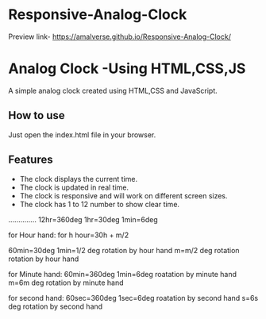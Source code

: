 # Responsive-Analog-Clock
Preview link- https://amalverse.github.io/Responsive-Analog-Clock/
# Analog Clock -Using HTML,CSS,JS

A simple analog clock created using HTML,CSS and JavaScript.

## How to use

Just open the index.html file in your browser.

## Features

- The clock displays the current time.
- The clock is updated in real time.
- The clock is responsive and will work on different screen sizes.
- The clock has 1 to 12 number to show clear time.



..............
12hr=360deg 
1hr=30deg
1min=6deg

for Hour hand:
for h hour=30h + m/2

60min=30deg
1min=1/2 deg rotation by hour hand
m=m/2 deg rotation rotation by hour hand

for Minute hand:
60min=360deg
1min=6deg roatation by minute hand
m=6m deg rotation by minute hand

for second hand:
60sec=360deg
1sec=6deg roatation by second hand
s=6s deg rotation by second hand

